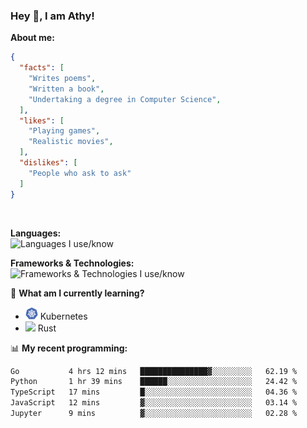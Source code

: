 ### Hey 👋, I am Athy!<br>

**About me:**


```json
{
  "facts": [
    "Writes poems",
    "Written a book",
    "Undertaking a degree in Computer Science",
  ],
  "likes": [
    "Playing games",
    "Realistic movies",
  ],
  "dislikes": [
    "People who ask to ask"
  ]
}
```
<br>


**Languages:**<br>
![Languages I use/know](https://skillicons.dev/icons?i=go,js,py,html,lua,java)

**Frameworks & Technologies:**<br />
![Frameworks & Technologies I use/know](https://skillicons.dev/icons?i=nodejs,nextjs,ts,react,express,docker,kubernetes,mysql,postgresql,mongodb,git,github,tailwind,prisma)

📙 **What am I currently learning?**

- <img height="20" src="https://github.com/devicons/devicon/blob/master/icons/kubernetes/kubernetes-plain.svg" />  Kubernetes
- <img height="20" src="https://cdn.jsdelivr.net/gh/devicons/devicon/icons/rust/rust-plain.svg" /> Rust

📊 **My recent programming:**

<!--START_SECTION:waka-->

```txt
Go           4 hrs 12 mins   ███████████████▓░░░░░░░░░   62.19 %
Python       1 hr 39 mins    ██████░░░░░░░░░░░░░░░░░░░   24.42 %
TypeScript   17 mins         █░░░░░░░░░░░░░░░░░░░░░░░░   04.36 %
JavaScript   12 mins         ▓░░░░░░░░░░░░░░░░░░░░░░░░   03.14 %
Jupyter      9 mins          ▓░░░░░░░░░░░░░░░░░░░░░░░░   02.28 %
```

<!--END_SECTION:waka-->
